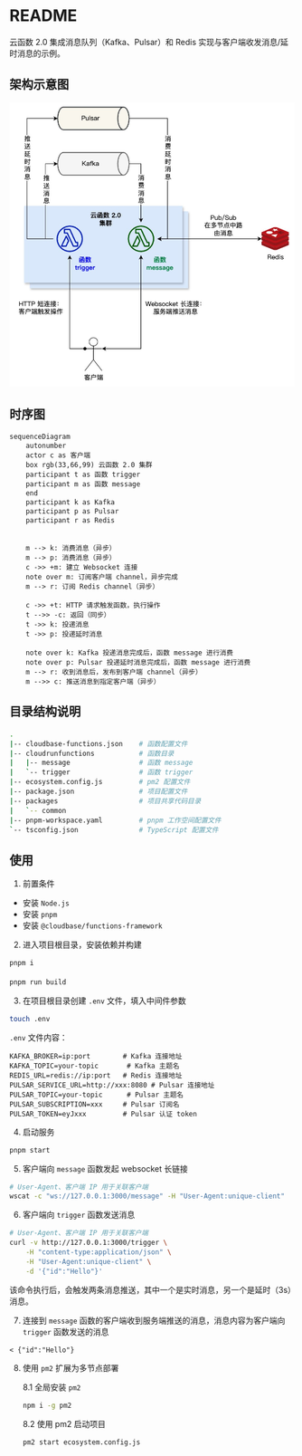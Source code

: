 # README

云函数 2.0 集成消息队列（Kafka、Pulsar）和 Redis 实现与客户端收发消息/延时消息的示例。

## 架构示意图

![architecture](./architecture.jpg)

## 时序图

```mermaid
sequenceDiagram
    autonumber
    actor c as 客户端
    box rgb(33,66,99) 云函数 2.0 集群
    participant t as 函数 trigger
    participant m as 函数 message
    end
    participant k as Kafka
    participant p as Pulsar
    participant r as Redis


    m --> k: 消费消息（异步）
    m --> p: 消费消息（异步）
    c ->> +m: 建立 Websocket 连接
    note over m: 订阅客户端 channel，异步完成
    m --> r: 订阅 Redis channel（异步）

    c ->> +t: HTTP 请求触发函数，执行操作
    t -->> -c: 返回（同步）
    t ->> k: 投递消息
    t ->> p: 投递延时消息

    note over k: Kafka 投递消息完成后，函数 message 进行消费
    note over p: Pulsar 投递延时消息完成后，函数 message 进行消费
    m --> r: 收到消息后，发布到客户端 channel（异步）
    m -->> c: 推送消息到指定客户端（异步）

```

## 目录结构说明

```sh
.
|-- cloudbase-functions.json    # 函数配置文件
|-- cloudrunfunctions           # 函数目录
|   |-- message                 # 函数 message
|   `-- trigger                 # 函数 trigger
|-- ecosystem.config.js         # pm2 配置文件
|-- package.json                # 项目配置文件
|-- packages                    # 项目共享代码目录
|   `-- common
|-- pnpm-workspace.yaml         # pnpm 工作空间配置文件
`-- tsconfig.json               # TypeScript 配置文件
```

## 使用

1. 前置条件

- 安装 `Node.js`
- 安装 `pnpm`
- 安装 `@cloudbase/functions-framework`

2. 进入项目根目录，安装依赖并构建

```sh
pnpm i

pnpm run build
```

3. 在项目根目录创建 `.env` 文件，填入中间件参数

```sh
touch .env
```

`.env` 文件内容：

```env
KAFKA_BROKER=ip:port        # Kafka 连接地址
KAFKA_TOPIC=your-topic       # Kafka 主题名
REDIS_URL=redis://ip:port   # Redis 连接地址
PULSAR_SERVICE_URL=http://xxx:8080 # Pulsar 连接地址
PULSAR_TOPIC=your-topic      # Pulsar 主题名
PULSAR_SUBSCRIPTION=xxx     # Pulsar 订阅名
PULSAR_TOKEN=eyJxxx         # Pulsar 认证 token
```

4. 启动服务

```sh
pnpm start
```

5. 客户端向 `message` 函数发起 websocket 长链接

```sh
# User-Agent、客户端 IP 用于关联客户端
wscat -c "ws://127.0.0.1:3000/message" -H "User-Agent:unique-client"
```

6. 客户端向 `trigger` 函数发送消息

```sh
# User-Agent、客户端 IP 用于关联客户端
curl -v http://127.0.0.1:3000/trigger \
    -H "content-type:application/json" \
    -H "User-Agent:unique-client" \
    -d '{"id":"Hello"}'
```

该命令执行后，会触发两条消息推送，其中一个是实时消息，另一个是延时（3s）消息。

7. 连接到 `message` 函数的客户端收到服务端推送的消息，消息内容为客户端向 `trigger` 函数发送的消息

```text
< {"id":"Hello"}
```

8. 使用 `pm2` 扩展为多节点部署

    8.1 全局安装 `pm2`

    ```sh
    npm i -g pm2
    ```

    8.2 使用 pm2 启动项目

    ```sh
    pm2 start ecosystem.config.js
    ```
